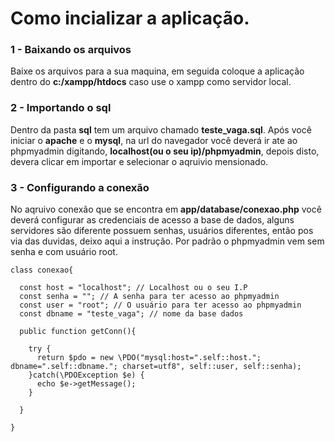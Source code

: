 # Como incializar a aplicação.

### 1 - Baixando os arquivos 
Baixe os arquivos para a sua maquina, em seguida coloque a aplicação dentro do **c:/xampp/htdocs** caso use o xampp como servidor local.

### 2 - Importando o sql
Dentro da pasta **sql** tem um arquivo chamado **teste_vaga.sql**. Após você iniciar o **apache** e o **mysql**, na url do navegador você deverá ir ate ao phpmyadmin digitando, **localhost(ou o seu ip)/phpmyadmin**, depois disto, devera clicar em importar e selecionar o aqruivio mensionado.

### 3 - Configurando a conexão
No aqruivo conexão que se encontra em **app/database/conexao.php** você deverá configurar as credenciais de acesso a base de dados, alguns servidores são diferente possuem senhas, usuários diferentes, então pos via das duvidas, deixo aqui a instrução. Por padrão o phpmyadmin vem sem senha e com usuário root. 

    class conexao{

      const host = "localhost"; // Localhost ou o seu I.P
      const senha = ""; // A senha para ter acesso ao phpmyadmin
      const user = "root"; // O usuário para ter acesso ao phpmyadmin
      const dbname = "teste_vaga"; // nome da base dados 

      public function getConn(){

        try {
          return $pdo = new \PDO("mysql:host=".self::host."; dbname=".self::dbname."; charset=utf8", self::user, self::senha);
        }catch(\PDOException $e) {
          echo $e->getMessage();
        }

      }

    }

